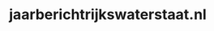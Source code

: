 ---
layout: post
title:  "jaarberichtrijkswaterstaat.nl"
internal_url:  "/dutchgov/jaarberichtrijkswaterstaat.nl.html"
categories: dutchgov
---